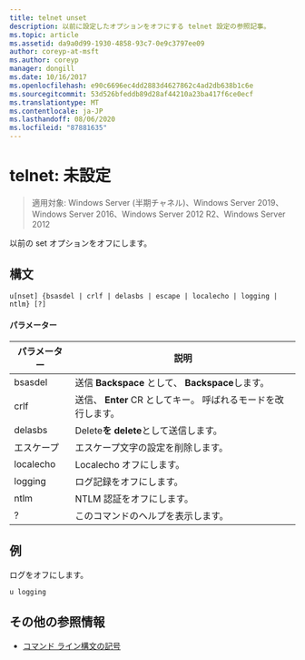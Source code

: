 ```yaml
---
title: telnet unset
description: 以前に設定したオプションをオフにする telnet 設定の参照記事。
ms.topic: article
ms.assetid: da9a0d99-1930-4858-93c7-0e9c3797ee09
author: coreyp-at-msft
ms.author: coreyp
manager: dongill
ms.date: 10/16/2017
ms.openlocfilehash: e90c6696ec4dd2883d4627862c4ad2db638b1c6e
ms.sourcegitcommit: 53d526bfeddb89d28af44210a23ba417f6ce0ecf
ms.translationtype: MT
ms.contentlocale: ja-JP
ms.lasthandoff: 08/06/2020
ms.locfileid: "87881635"
---
```

# <a name="telnet-unset"></a>telnet: 未設定

> 適用対象: Windows Server (半期チャネル)、Windows Server 2019、Windows Server 2016、Windows Server 2012 R2、Windows Server 2012

以前の set オプションをオフにします。

## <a name="syntax"></a>構文
```
u[nset] {bsasdel | crlf | delasbs | escape | localecho | logging | ntlm} [?]
```
#### <a name="parameters"></a>パラメーター
|パラメーター|説明|
|-------|--------|
|bsasdel|送信 **Backspace** として、 **Backspace**します。|
|crlf|送信、 **Enter** CR としてキー。 呼ばれるモードを改行します。|
|delasbs|Delete**を** **delete**として送信します。|
|エスケープ|エスケープ文字の設定を削除します。|
|localecho|Localecho オフにします。|
|logging|ログ記録をオフにします。|
|ntlm|NTLM 認証をオフにします。|
|?|このコマンドのヘルプを表示します。|
## <a name="examples"></a>例
ログをオフにします。
```
u logging
```
## <a name="additional-references"></a>その他の参照情報
- [コマンド ライン構文の記号](command-line-syntax-key.md)
